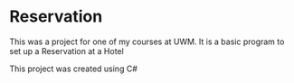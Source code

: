 # Reservation

This was a project for one of my courses at UWM. It is a basic program to set up a Reservation at a Hotel

This project was created using C#
